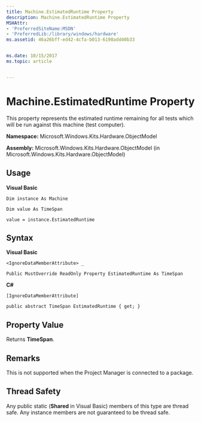 ```yaml
---
title: Machine.EstimatedRuntime Property
description: Machine.EstimatedRuntime Property
MSHAttr:
- 'PreferredSiteName:MSDN'
- 'PreferredLib:/library/windows/hardware'
ms.assetid: 46a26bff-ed42-4cfa-b013-6198add40b33


ms.date: 10/15/2017
ms.topic: article


---
```


# Machine.EstimatedRuntime Property


This property represents the estimated runtime remaining for all tests which will be run against this machine (test computer).

**Namespace:** Microsoft.Windows.Kits.Hardware.ObjectModel

**Assembly:** Microsoft.Windows.Kits.Hardware.ObjectModel (in Microsoft.Windows.Kits.Hardware.ObjectModel)

## <span id="Usage"></span><span id="usage"></span><span id="USAGE"></span>Usage


**Visual Basic**

`Dim instance As Machine`

`Dim value As TimeSpan`

`value = instance.EstimatedRuntime`

## <span id="Syntax"></span><span id="syntax"></span><span id="SYNTAX"></span>Syntax


**Visual Basic**

`<IgnoreDataMemberAttribute> _`

`Public MustOverride ReadOnly Property EstimatedRuntime As TimeSpan`

**C#**

`[IgnoreDataMemberAttribute]`

`public abstract TimeSpan EstimatedRuntime { get; }`

## <span id="Property_Value"></span><span id="property_value"></span><span id="PROPERTY_VALUE"></span>Property Value


Returns **TimeSpan**.

## <span id="Remarks"></span><span id="remarks"></span><span id="REMARKS"></span>Remarks


This is not supported when the Project Manager is connected to a package.

## <span id="Thread_Safety"></span><span id="thread_safety"></span><span id="THREAD_SAFETY"></span>Thread Safety


Any public static (**Shared** in Visual Basic) members of this type are thread safe. Any instance members are not guaranteed to be thread safe.

 

 






